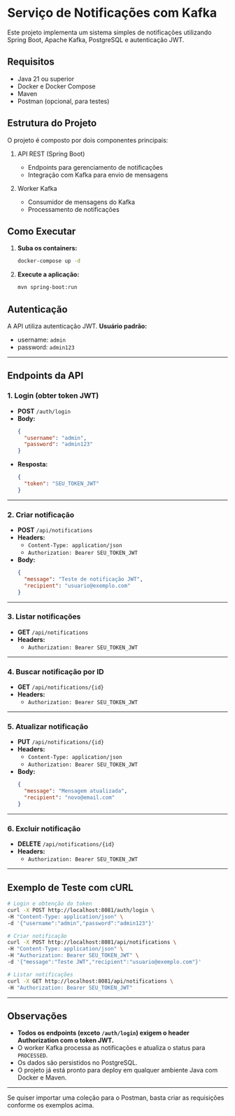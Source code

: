 # Serviço de Notificações com Kafka

Este projeto implementa um sistema simples de notificações utilizando Spring Boot, Apache Kafka, PostgreSQL e autenticação JWT.

## Requisitos

- Java 21 ou superior
- Docker e Docker Compose
- Maven
- Postman (opcional, para testes)

## Estrutura do Projeto

O projeto é composto por dois componentes principais:

1. API REST (Spring Boot)
   - Endpoints para gerenciamento de notificações
   - Integração com Kafka para envio de mensagens

2. Worker Kafka
   - Consumidor de mensagens do Kafka
   - Processamento de notificações

## Como Executar

1. **Suba os containers:**
   ```bash
   docker-compose up -d
   ```
2. **Execute a aplicação:**
   ```bash
   mvn spring-boot:run
   ```

## Autenticação

A API utiliza autenticação JWT.
**Usuário padrão:**
- username: `admin`
- password: `admin123`

---

## Endpoints da API

### 1. Login (obter token JWT)
- **POST** `/auth/login`
- **Body:**
  ```json
  {
    "username": "admin",
    "password": "admin123"
  }
  ```
- **Resposta:**
  ```json
  {
    "token": "SEU_TOKEN_JWT"
  }
  ```

---

### 2. Criar notificação
- **POST** `/api/notifications`
- **Headers:**
  - `Content-Type: application/json`
  - `Authorization: Bearer SEU_TOKEN_JWT`
- **Body:**
  ```json
  {
    "message": "Teste de notificação JWT",
    "recipient": "usuario@exemplo.com"
  }
  ```

---

### 3. Listar notificações
- **GET** `/api/notifications`
- **Headers:**
  - `Authorization: Bearer SEU_TOKEN_JWT`

---

### 4. Buscar notificação por ID
- **GET** `/api/notifications/{id}`
- **Headers:**
  - `Authorization: Bearer SEU_TOKEN_JWT`

---

### 5. Atualizar notificação
- **PUT** `/api/notifications/{id}`
- **Headers:**
  - `Content-Type: application/json`
  - `Authorization: Bearer SEU_TOKEN_JWT`
- **Body:**
  ```json
  {
    "message": "Mensagem atualizada",
    "recipient": "novo@email.com"
  }
  ```

---

### 6. Excluir notificação
- **DELETE** `/api/notifications/{id}`
- **Headers:**
  - `Authorization: Bearer SEU_TOKEN_JWT`

---

## Exemplo de Teste com cURL

```bash
# Login e obtenção do token
curl -X POST http://localhost:8081/auth/login \
-H "Content-Type: application/json" \
-d '{"username":"admin","password":"admin123"}'

# Criar notificação
curl -X POST http://localhost:8081/api/notifications \
-H "Content-Type: application/json" \
-H "Authorization: Bearer SEU_TOKEN_JWT" \
-d '{"message":"Teste JWT","recipient":"usuario@exemplo.com"}'

# Listar notificações
curl -X GET http://localhost:8081/api/notifications \
-H "Authorization: Bearer SEU_TOKEN_JWT"
```

---

## Observações

- **Todos os endpoints (exceto `/auth/login`) exigem o header Authorization com o token JWT.**
- O worker Kafka processa as notificações e atualiza o status para `PROCESSED`.
- Os dados são persistidos no PostgreSQL.
- O projeto já está pronto para deploy em qualquer ambiente Java com Docker e Maven.

---

Se quiser importar uma coleção para o Postman, basta criar as requisições conforme os exemplos acima.